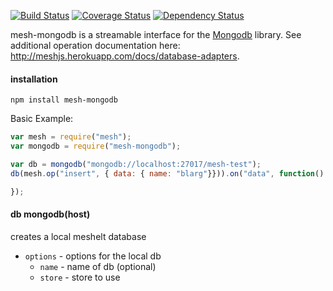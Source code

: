 [![Build Status](https://travis-ci.org/mojo-js/mesh-mongodb.svg)](https://travis-ci.org/mojo-js/mesh-mongodb) [![Coverage Status](https://coveralls.io/repos/mojo-js/mesh-mongodb/badge.svg?branch=master)](https://coveralls.io/r/mojo-js/mesh-mongodb?branch=master) [![Dependency Status](https://david-dm.org/mojo-js/mesh-mongodb.svg)](https://david-dm.org/mojo-js/mesh-mongodb)


mesh-mongodb is a streamable interface for the [Mongodb](https://www.mongodb.org/) library. See additional operation documentation here: http://meshjs.herokuapp.com/docs/database-adapters.

#### installation

```
npm install mesh-mongodb
```

Basic Example:

```javascript
var mesh = require("mesh");
var mongodb = require("mesh-mongodb");

var db = mongodb("mongodb://localhost:27017/mesh-test");
db(mesh.op("insert", { data: { name: "blarg"}})).on("data", function() {

});
```


#### db mongodb(host)

creates a local meshelt database

- `options` - options for the local db
  - `name` - name of db (optional)
  - `store` - store to use
